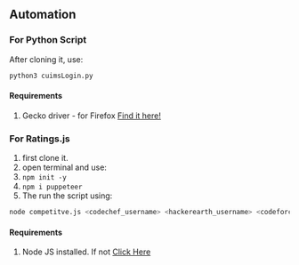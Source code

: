 ## Automation
### For Python Script
After cloning it, use:

```bash
python3 cuimsLogin.py
```

#### Requirements
1. Gecko driver - for Firefox [Find it here!](https://github.com/mozilla/geckodriver/releases)

### For Ratings.js

1. first clone it.
2. open terminal and use:
3. ```npm init -y```
4. ```npm i puppeteer```
5. The run the script using:

```bash
node competitve.js <codechef_username> <hackerearth_username> <codeforces_username>
```

#### Requirements
1. Node JS installed. If not [Click Here](https://nodejs.org/en/)
